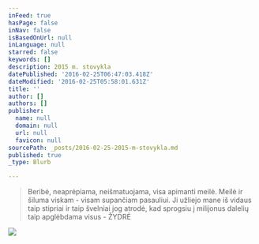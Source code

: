 ```yaml
---
inFeed: true
hasPage: false
inNav: false
isBasedOnUrl: null
inLanguage: null
starred: false
keywords: []
description: 2015 m. stovykla
datePublished: '2016-02-25T06:47:03.418Z'
dateModified: '2016-02-25T05:58:01.631Z'
title: ''
author: []
authors: []
publisher:
  name: null
  domain: null
  url: null
  favicon: null
sourcePath: _posts/2016-02-25-2015-m-stovykla.md
published: true
_type: Blurb

---
```

> Beribė, neaprėpiama, neišmatuojama, visa apimanti meilė. Meilė ir šiluma viskam - visam supančiam pasauliui. Ji užliejo mane iš vidaus taip stipriai ir taip švelniai jog atrodė, kad sprogsiu į milijonus dalelių taip apglėbdama visus - ŽYDRĖ

![](https://the-grid-user-content.s3-us-west-2.amazonaws.com/b947df12-ea4b-4368-a94f-e90d5b030427.jpg)